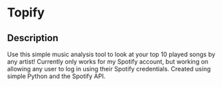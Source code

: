 # Topify

## Description
Use this simple music analysis tool to look at your top 10 played songs by any artist! Currently only works for my Spotify account, but working on allowing any user to log in using their Spotify credentials.
Created using simple Python and the Spotify API.
